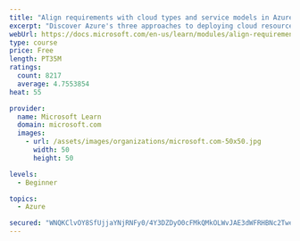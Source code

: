 ```yaml
---
title: "Align requirements with cloud types and service models in Azure"
excerpt: "Discover Azure's three approaches to deploying cloud resources -- public, private, and hybrid -- and learn the difference each makes in your Azure services."
webUrl: https://docs.microsoft.com/en-us/learn/modules/align-requirements-in-azure/
type: course
price: Free
length: PT35M
ratings:
  count: 8217
  average: 4.7553854
heat: 55

provider:
  name: Microsoft Learn
  domain: microsoft.com
  images:
    - url: /assets/images/organizations/microsoft.com-50x50.jpg
      width: 50
      height: 50

levels:
  - Beginner

topics:
  - Azure

secured: "WNQKClvOY8SfUjjaYNjRNFy0/4Y3DZDyO0cFMkQMkOLWvJAE3dWFRHBNc2Tweib/6Vsi7yVhIiczimXBaWHYE5EARIkh9HWuRd6nNRcwN0NzwRItyBNh2ZZnWSgkhZ9mWAhE+V2kx2K+7Z7sokXQ2wLrq0/fSMTstRBPoj38q9x1SADazNWVBfvOpUNkkZ4raGDt6E6sUa6oiL2syeVQ4PHAsyqOEuNzWhJoqBiAYTQxEYfXugIvlPNw3Lsk7TyKoz4LK6s9WCkDVHE54/lGKzGt+tXHZOrA1p/H3xaXV1hXQu7P8ALc1Nn/uRQN+DqKvxcb+UKZenio1EyrIc45ojtXzODSHOR48y9dnFSQLAtnZR6Mr/rnRYdhgeQUyTM3FMIVAGNi+ewSAbYn0ZwMxH7W0t+cbRy0GK1x+1srbgU=;1YUSh9eIFTDHOz427+TKQw=="
---
```


